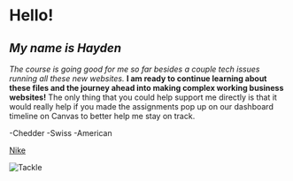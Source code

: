# **Hello!**

## *My name is Hayden*

*The course is going good for me so far besides a couple tech issues running all these new websites.* **I am ready to continue learning about these files and the journey ahead into making complex working business websites!** The only thing that you could help support me directly is that it would really help if you made the assignments pop up on our dashboard timeline on Canvas to better help me stay on track. 

-Chedder 
-Swiss
-American

[Nike](https://www.nike.com)

![Tackle](https://pbs.twimg.com/profile_images/1868500079977402368/xOCBmTX2_400x400.jpg)
